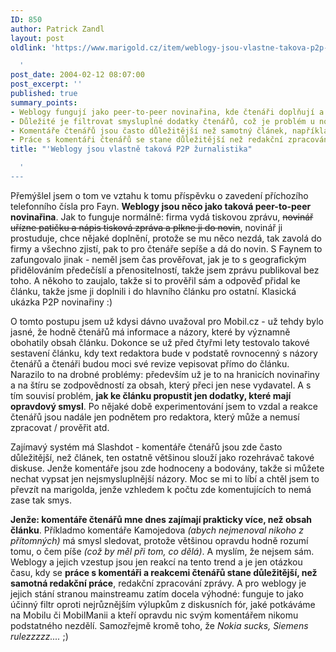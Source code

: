 ```yaml
---
ID: 850
author: Patrick Zandl
layout: post
oldlink: 'https://www.marigold.cz/item/weblogy-jsou-vlastne-takova-p2p-zurnalistika

  '
post_date: 2004-02-12 08:07:00
post_excerpt: ''
published: true
summary_points:
- Weblogy fungují jako peer-to-peer novinařina, kde čtenáři doplňují a ověřují informace.
- Důležité je filtrovat smysluplné dodatky čtenářů, což je problém u novinářské zodpovědnosti.
- Komentáře čtenářů jsou často důležitější než samotný článek, například na Slashdotu.
- Práce s komentáři čtenářů se stane důležitější než redakční zpracování zpráv.
title: "'Weblogy jsou vlastně taková P2P žurnalistika"

  '
---
```


<p>
Přemýšlel jsem o tom ve vztahu k tomu příspěvku o zavedení příchozího telefonního čísla pro Fayn. <STRONG>Weblogy jsou něco jako taková peer-to-peer novinařina</STRONG>. Jak to funguje normálně: firma vydá tiskovou zprávu, <STRIKE>novinář uřízne patičku a nápis tisková zpráva a plkne ji do novin</STRIKE>, novinář ji prostuduje, chce nějaké doplnění, protože se mu něco nezdá, tak zavolá do firmy a všechno zjistí, pak to pro čtenáře sepíše a dá do novin. S Faynem to zafungovalo jinak - neměl jsem čas prověřovat, jak je to s geografickým přidělováním předečíslí a přenositelností, takže jsem zprávu publikoval bez toho. A někoho to zaujalo, takže si to prověřil sám a odpověď přidal ke článku, takže jsme ji doplnili i do hlavního článku pro ostatní. Klasická ukázka P2P novinařiny :)</p>

<p>
O tomto postupu jsem už kdysi dávno uvažoval pro Mobil.cz - už tehdy bylo jasné, že hodně čtenářů má informace a názory, které by významně obohatily obsah článku. Dokonce se už před čtyřmi lety testovalo takové sestavení článku, kdy text redaktora bude v podstatě rovnocenný s názory čtenářů a čtenáři budou moci své revize vepisovat přímo do článku. Narazilo to na drobné problémy: především už je to na hranicích novinařiny a na štíru se zodpovědností za obsah, který přeci jen nese vydavatel. A s tím souvisí problém, <STRONG>jak ke článku propustit jen dodatky, které mají opravdový smysl</STRONG>. Po nějaké době experimentování jsem to vzdal a reakce čtenářů jsou nadále jen podnětem pro redaktora, který může a nemusí zpracovat / prověřit atd. </p>

<p>
Zajímavý systém má Slashdot - komentáře čtenářů jsou zde často důležitější, než článek, ten ostatně většinou slouží jako rozehrávač takové diskuse. Jenže komentáře jsou zde hodnoceny a bodovány, takže si můžete nechat vypsat jen nejsmysluplnější názory. Moc se mi to líbí a chtěl jsem to převzít na marigolda, jenže vzhledem k počtu zde komentujících to nemá zase tak smys. </p>

<p>
<STRONG>Jenže: komentáře čtenářů mne dnes zajímají prakticky více, než obsah článku</STRONG>. Příkladmo komentáře Kamojedova <EM>(abych nejmenoval nikoho&#160;z přítomných)</EM>&#160;má smysl sledovat, protože většinou opravdu hodně rozumí tomu, o čem píše <EM>(což by měl při tom, co dělá)</EM>. A myslím, že nejsem sám. Weblogy a jejich vzestup jsou jen reakcí na tento trend a je jen otázkou času, kdy se <STRONG>práce s komentáři a reakcemi čtenářů stane důležitější, než samotná redakční práce</STRONG>, redakční zpracování zprávy. A pro weblogy je jejich stání stranou mainstreamu zatím docela výhodné: funguje to jako účinný filtr oproti nejrůznějším výlupkům z diskusních fór, jaké potkáváme na Mobilu či MobilManii a kteří opravdu nic svým komentářem nikomu podstatného nezdělí. Samozřejmě kromě toho, že <EM>Nokia sucks, Siemens rulezzzzz....</EM> ;)</p>
